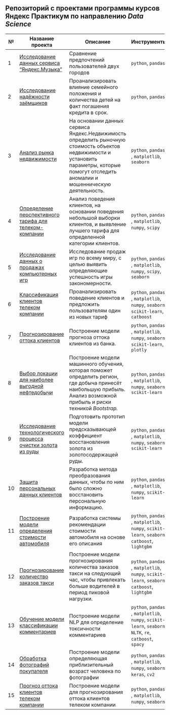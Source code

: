 ## Репозиторий с проектами программы курсов Яндекс Практикум по направлению *Data Science*

| № | Название проекта  | Описание | Инструменты |
|--|--|--|--|
|1| [Исследование данных сервиса “Яндекс.Музыка”](https://github.com/laffrent/Practicum_projects/blob/main/01_Ya_music_users_comparison/Ya_music_users.ipynb) | Cравнение предпочтений пользователей двух городов | `python`, `pandas` |
|2| [Исследование надёжности заёмщиков](https://github.com/laffrent/Practicum_projects/blob/main/02_Bank_borrowers_reliability/BankBorrowersReliability.ipynb) | Проанализировать влияние семейного положения и количества детей на факт погашения кредита в срок. | `python`, `pandas` |
|3| [Анализ рынка недвижимости](https://github.com/laffrent/Practicum_projects/blob/main/03_Apartment_sales/ApartmentsSales.ipynb) | На основании данных сервиса Яндекс.Недвижимость определить рыночную стоимость объектов недвижимости и установить параметры, которые помогут отследить аномалии и мошенническую деятельность. | `python`, `pandas` , `matplotlib`, `seaborn`|
|4| [Определение перспективного тарифа для телеком-компании](https://github.com/laffrent/Practicum_projects/blob/main/04_Tariff_analysis/Tariff_analy.ipynb) | Анализ поведения клиентов, на основании поведения небольшой выборки клиентов, и выявление лучшего тарифа для определенной категории клиентов. | `python`, `pandas` , `matplotlib`, `numpy`, `scipy`|
|5| [Исследование данных о продажах компьютерных игр](https://github.com/laffrent/Practicum_projects/blob/main/05_Games_sales/GamesSales.ipynb) | Исследование продаж игр по всему миру, с целью выявить определяющие успешность игры закономерности. | `python`, `pandas` , `matplotlib`, `numpy`, `scipy`, `seaborn`|
|6| [Классификация клиентов телеком компании](https://github.com/laffrent/Practicum_projects/blob/main/06_Tarif_recomendation/TariffRecomendation.ipynb) | Проанализировать поведение клиентов и предложить пользователям один из новых тариф | `python`, `pandas` , `matplotlib`, `numpy`, `seaborn`, `scikit-learn`, `catboost`|
|7| [Прогнозирование оттока клиентов](https://github.com/laffrent/Practicum_projects/blob/main/07_Bank_customer_churn/Bank_customer_churn.ipynb) | Построение модели прогноза оттока клиентов из банка. | `python`, `pandas` , `matplotlib`, `numpy`, `seaborn`, `scikit-learn`, `plotly` |
|8| [Выбор локации для наиболее выгодной нефтедобычи](https://github.com/laffrent/Practicum_projects/blob/main/08_Oil_search/OilSearch.ipynb) | Построение модели машинного обучения, которая поможет определить регион, где добыча принесёт наибольшую прибыль. Анализ возможной прибыль и риски техникой _Bootstrap._ | `python`, `pandas` , `matplotlib`, `numpy`, `seaborn`, `scikit-learn`|
|9| [Исследование технологического процесса очистки золота из руды](https://github.com/laffrent/Practicum_projects/blob/main/09_Gold_mining/GoldMining.ipynb) | Подготовить прототип модели предсказывающей коэффициент восстановления золота из золотосодержащей руды. | `python`, `pandas` , `matplotlib`, `numpy`, `seaborn`, `scikit-learn`|
|10| [Защита персональных данных клиентов](https://github.com/laffrent/Practicum_projects/blob/main/10_Protection_of_personal_data/Protection_of_personal_data.ipynb) | Разработка метода преобразования данных, чтобы по ним было сложно восстановить персональную информацию.| `python`, `pandas` , `matplotlib`, `numpy`, `scikit-learn`|
|11| [Построение модели определения стоимости автомобиля](https://github.com/laffrent/Practicum_projects/blob/main/11_Cars_price/Cars_price.ipynb) | Разработка системы рекомендации стоимости автомобиля на основе его описания | `python`, `pandas` , `matplotlib`, `numpy`, `scikit-learn`, `seaborn`, `catboost`, `lightgbm`|
|12| [Прогнозирование количество заказов такси](https://github.com/laffrent/Practicum_projects/blob/main/12_Taxi_service_load/Taxi_service_load.ipynb) | Построение модели прогнозирования количества заказов такси на следующий час, чтобы привлекать больше водителей в период пиковой нагрузки.| `python`, `pandas` , `matplotlib`, `numpy`, `scikit-learn`, `seaborn`, `catboost`,  `lightgbm`|
|13| [Обучение модели классификации комментариев](https://github.com/laffrent/Practicum_projects/blob/main/13_Toxicity_of_comments/toxicity_of_comments.ipynb) | Построение модели NLP для определение токсичности комментариев| `python`, `pandas` , `matplotlib`, `numpy`, `scikit-learn`, `seaborn`, `NLTK`, `re`, `catboost`, `spacy`|
|14| [Обработка фотографий покупателя](https://github.com/laffrent/Practicum_projects/blob/main/14_CV_for_processing_photos_of_%20customers/14_CV_for_processing_photos_of_%20customers.ipynb) |Построение модели определяющая приблизительный возраст человека по фотографии | `python`, `pandas` , `matplotlib`, `numpy`, `seaborn`, `keras`, `cv2`|
|15| [Прогноз оттока клиентов телеком компании](https://github.com/laffrent) |Построение модели для прогнозирования оттока клиентов телеком компании  | `python`, `pandas` , `matplotlib`, `numpy`, `seaborn`|
